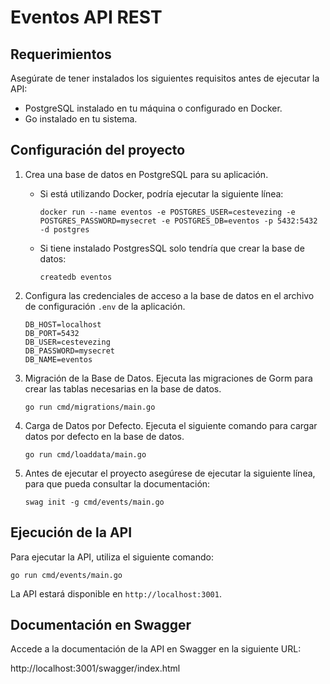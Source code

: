 # Eventos API REST

## Requerimientos

Asegúrate de tener instalados los siguientes requisitos antes de ejecutar la API:

- PostgreSQL instalado en tu máquina o configurado en Docker.
- Go instalado en tu sistema.

## Configuración del proyecto

1. Crea una base de datos en PostgreSQL para su aplicación.

    - Si está utilizando Docker, podría ejecutar la siguiente línea:
        ```
        docker run --name eventos -e POSTGRES_USER=cestevezing -e POSTGRES_PASSWORD=mysecret -e POSTGRES_DB=eventos -p 5432:5432 -d postgres
        ```
    - Si tiene instalado PostgresSQL solo tendría que crear la base de datos:
        ```
        createdb eventos
        ```
2. Configura las credenciales de acceso a la base de datos en el archivo de configuración `.env` de la aplicación.
    ```
    DB_HOST=localhost
    DB_PORT=5432
    DB_USER=cestevezing
    DB_PASSWORD=mysecret
    DB_NAME=eventos
    ```
3. Migración de la Base de Datos. Ejecuta las migraciones de Gorm para crear las tablas necesarias en la base de datos.
    ```
    go run cmd/migrations/main.go
    ```
4. Carga de Datos por Defecto. Ejecuta el siguiente comando para cargar datos por defecto en la base de datos.
    ```
    go run cmd/loaddata/main.go
    ```
5. Antes de ejecutar el proyecto asegúrese de ejecutar la siguiente línea, para que pueda consultar la documentación:
    ```
    swag init -g cmd/events/main.go
    ```


## Ejecución de la API

Para ejecutar la API, utiliza el siguiente comando:

```
go run cmd/events/main.go
```  

La API estará disponible en `http://localhost:3001`.

## Documentación en Swagger

Accede a la documentación de la API en Swagger en la siguiente URL:

http://localhost:3001/swagger/index.html

    